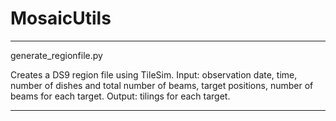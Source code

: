 # MosaicUtils


---
generate_regionfile.py


Creates a DS9 region file using TileSim.
Input: observation date, time, number of dishes and total number of beams, target positions, number of beams for each target.
Output: tilings for each target. 


---

